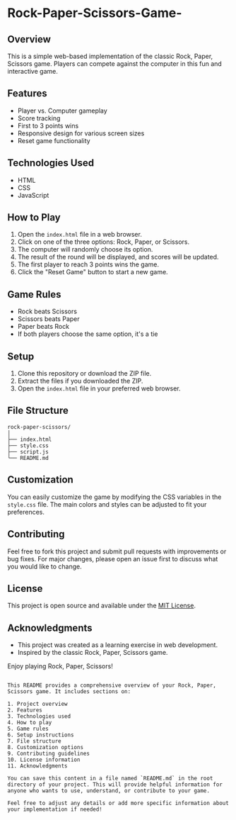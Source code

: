 # Rock-Paper-Scissors-Game-


## Overview

This is a simple web-based implementation of the classic Rock, Paper, Scissors game. Players can compete against the computer in this fun and interactive game.

## Features

- Player vs. Computer gameplay
- Score tracking
- First to 3 points wins
- Responsive design for various screen sizes
- Reset game functionality

## Technologies Used

- HTML
- CSS
- JavaScript

## How to Play

1. Open the `index.html` file in a web browser.
2. Click on one of the three options: Rock, Paper, or Scissors.
3. The computer will randomly choose its option.
4. The result of the round will be displayed, and scores will be updated.
5. The first player to reach 3 points wins the game.
6. Click the "Reset Game" button to start a new game.

## Game Rules

- Rock beats Scissors
- Scissors beats Paper
- Paper beats Rock
- If both players choose the same option, it's a tie

## Setup

1. Clone this repository or download the ZIP file.
2. Extract the files if you downloaded the ZIP.
3. Open the `index.html` file in your preferred web browser.

## File Structure

```
rock-paper-scissors/
│
├── index.html
├── style.css
├── script.js
└── README.md
```

## Customization

You can easily customize the game by modifying the CSS variables in the `style.css` file. The main colors and styles can be adjusted to fit your preferences.

## Contributing

Feel free to fork this project and submit pull requests with improvements or bug fixes. For major changes, please open an issue first to discuss what you would like to change.

## License

This project is open source and available under the [MIT License](https://opensource.org/licenses/MIT).

## Acknowledgments

- This project was created as a learning exercise in web development.
- Inspired by the classic Rock, Paper, Scissors game.

Enjoy playing Rock, Paper, Scissors!
```

This README provides a comprehensive overview of your Rock, Paper, Scissors game. It includes sections on:

1. Project overview
2. Features
3. Technologies used
4. How to play
5. Game rules
6. Setup instructions
7. File structure
8. Customization options
9. Contributing guidelines
10. License information
11. Acknowledgments

You can save this content in a file named `README.md` in the root directory of your project. This will provide helpful information for anyone who wants to use, understand, or contribute to your game.

Feel free to adjust any details or add more specific information about your implementation if needed!